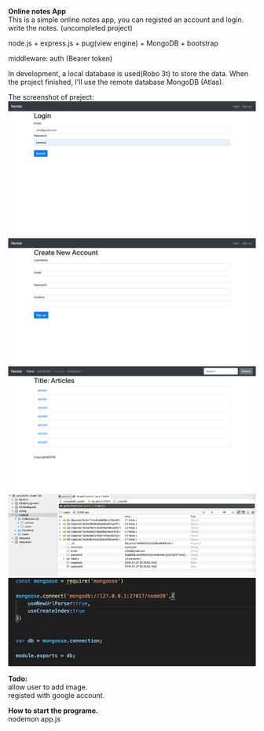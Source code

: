 
**Online notes App**  
This is a simple online notes app, you can registed an account and login.  
write the notes. (uncompleted project)  


node.js + express.js + pug(view engine) + MongoDB + bootstrap  
  
middleware: auth  (Bearer token)

In development, a local database is used(Robo 3t) to store the data. When the project finished, I'll use the remote database MongoDB (Atlas).  

The screenshot of preject:  
![image](screenshot/login.png)
![image](screenshot/signup.png)
![image](screenshot/index.png)
![image](screenshot/database.png)
![image](screenshot/linkToDatabase.png)

**Todo:**  
allow user to add image.  
registed with google account.   
  
**How to start the programe.**  
nodemon app.js  